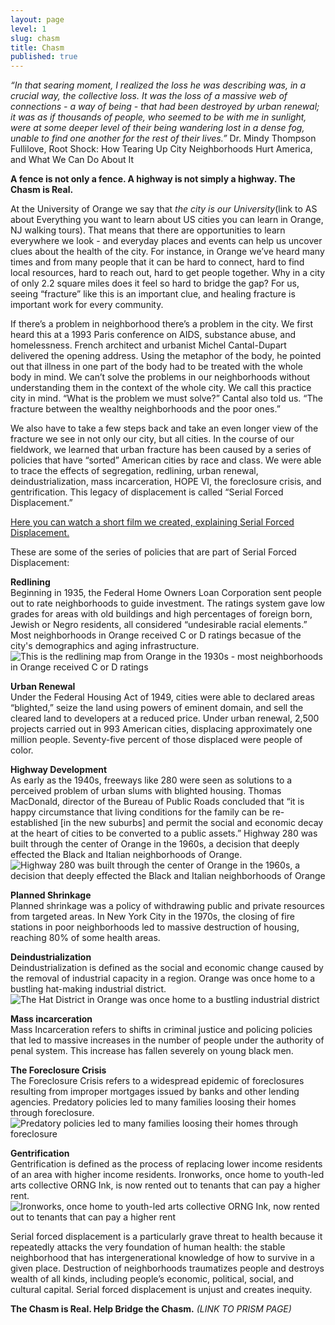```yaml
---
layout: page
level: 1
slug: chasm
title: Chasm
published: true
---
```

_“In that searing moment, I realized the loss he was describing was, in a crucial way, the collective loss. It was the loss of a massive web of connections - a way of being - that had been destroyed by urban renewal; it was as if thousands of people, who seemed to be with me in sunlight, were at some deeper level of their being wandering lost in a dense fog, unable to find one another for the rest of their lives.”_
Dr. Mindy Thompson Fullilove, Root Shock: How Tearing Up City Neighborhoods Hurt America, and What We Can Do About It  

**A fence is not only a fence. A highway is not simply a highway. The Chasm is Real.**  

At the University of Orange we say that _the city is our University_(link to AS about Everything you want to learn about US cities you can learn in Orange, NJ walking tours). That means that there are opportunities to learn everywhere we look - and everyday places and events can help us uncover clues about the health of the city. For instance, in Orange we’ve heard many times and from many people that it can be hard to connect, hard to find local resources, hard to reach out, hard to get people together. Why in a city of only 2.2 square miles does it feel so hard to bridge the gap? For us, seeing “fracture” like this is an important clue, and healing fracture is important work for every community.  

If there’s a problem in neighborhood there’s a problem in the city.
We first heard this at a 1993 Paris conference on AIDS, substance abuse, and homelessness.  French architect and urbanist Michel Cantal-Dupart delivered the opening address. Using the metaphor of the body, he pointed out that illness in one part of the body had to be treated with the whole body in mind.  We can’t solve the problems in our neighborhoods without understanding them in the context of the whole city. We call this practice city in mind.  “What is the problem we must solve?” Cantal also told us. “The fracture between the wealthy neighborhoods and the poor ones.”

We also have to take a few steps back and take an even longer view of the fracture we see in not only our city, but all cities. In the course of our fieldwork, we learned that urban fracture has been caused by a series of policies that have “sorted” American cities by race and class.  We were able to trace the effects of segregation, redlining, urban renewal, deindustrialization, mass incarceration, HOPE VI, the foreclosure crisis, and gentrification. This legacy of displacement is called “Serial Forced Displacement.”

[Here you can watch a short film we created, explaining Serial Forced Displacement.](https://vimeo.com/192820382)


These are some of the series of policies that are part of Serial Forced Displacement:


**Redlining**  
Beginning in 1935, the Federal Home Owners Loan Corporation sent people out to rate neighborhoods to guide investment. The ratings system gave low grades for areas with old buildings and high percentages of foreign born, Jewish or Negro residents, all considered “undesirable racial elements.” Most neighborhoods in Orange received C or D ratings becasue of the city's demographics and aging infrastructure.
![This is the redlining map from Orange in the 1930s - most neighborhoods in Orange received C or D ratings]({{site.baseurl}}/images/Redline_2.jpg)  


**Urban Renewal**  
Under the Federal Housing Act of 1949, cities were able to declared areas “blighted,” seize the land using powers of eminent domain, and sell the cleared land to developers at a reduced price. Under urban renewal, 2,500 projects carried out in 993 American cities, displacing approximately one million people. Seventy-five percent of those displaced were people of color.  

**Highway Development**  
As early as the 1940s, freeways like 280 were seen as solutions to a perceived problem of urban slums with blighted housing. Thomas MacDonald, director of the Bureau of Public Roads concluded that “it is happy circumstance that living conditions for the family can be re-established [in the new suburbs] and permit the social and economic decay at the heart of cities to be converted to a public assets.” Highway 280 was built through the center of Orange in the 1960s, a decision that deeply effected the Black and Italian neighborhoods of Orange.  
![Highway 280 was built through the center of Orange in the 1960s, a decision that deeply effected the Black and Italian neighborhoods of Orange]({{site.baseurl}}/images/Highway_2.jpg)  


**Planned Shrinkage**  
Planned shrinkage was a policy of withdrawing public and private resources from targeted areas. In New York City in the 1970s, the closing of fire stations in poor neighborhoods led to massive destruction of housing, reaching 80% of some health areas.

**Deindustrialization**   
Deindustrialization is defined as the social and economic change caused by the removal of industrial capacity in a region. Orange was once home to a bustling hat-making industrial district.
![The Hat District in Orange was once home to a bustling industrial district]({{site.baseurl}}/images/Deindustrialization_2.jpg)


**Mass incarceration**   
Mass Incarceration refers to shifts in criminal justice and policing policies that led to massive increases in the number of people under the authority of penal system. This increase has fallen severely on young black men.

**The Foreclosure Crisis**   
The Foreclosure Crisis refers to a widespread epidemic of foreclosures resulting from improper mortgages issued by banks and other lending agencies. Predatory policies led to many families loosing their homes through foreclosure.
![Predatory policies led to many families loosing their homes through foreclosure]({{site.baseurl}}/images/Foreclosure_2.jpg)  


**Gentrification**  
Gentrification is defined as the process of replacing lower income residents of an area with higher income residents. Ironworks, once home to youth-led arts collective ORNG Ink, is now rented out to tenants that can pay a higher rent.
![Ironworks, once home to youth-led arts collective ORNG Ink, now rented out to tenants that can pay a higher rent]({{site.baseurl}}/images/Gentrification_2.jpg)  


Serial forced displacement is a particularly grave threat to health because it repeatedly attacks the very foundation of human health: the stable neighborhood that has intergenerational knowledge of how to survive in a given place.  Destruction of neighborhoods traumatizes people and destroys wealth of all kinds, including people’s economic, political, social, and cultural capital. Serial forced displacement is unjust and creates inequity.

**The Chasm is Real. Help Bridge the Chasm.** 
_(LINK TO PRISM PAGE)_
